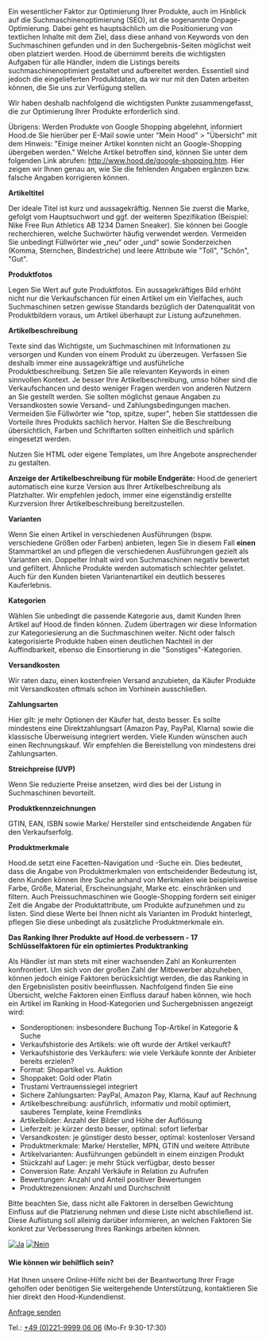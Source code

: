   Ein wesentlicher Faktor zur Optimierung Ihrer Produkte, auch im Hinblick auf die Suchmaschinenoptimierung (SEO), ist die sogenannte Onpage-Optimierung. Dabei geht es hauptsächlich um die Positionierung von textlichen Inhalte mit dem Ziel, dass diese anhand von Keywords von den Suchmaschinen gefunden und in den Suchergebnis-Seiten möglichst weit oben platziert werden. Hood.de übernimmt bereits die wichtigsten Aufgaben für alle Händler, indem die Listings bereits suchmaschinenoptimiert gestaltet und aufbereitet werden. Essentiell sind jedoch die eingelieferten Produktdaten, da wir nur mit den Daten arbeiten können, die Sie uns zur Verfügung stellen.

Wir haben deshalb nachfolgend die wichtigsten Punkte zusammengefasst, die zur Optimierung Ihrer Produkte erforderlich sind.

Übrigens: Werden Produkte von Google Shopping abgelehnt, informiert Hood.de Sie hierüber per E-Mail sowie unter "Mein Hood" > "Übersicht" mit dem Hinweis: "Einige meiner Artikel konnten nicht an Google-Shopping übergeben werden." Welche Artikel betroffen sind, können Sie unter dem folgenden Link abrufen: http://www.hood.de/google-shopping.htm. Hier zeigen wir Ihnen genau an, wie Sie die fehlenden Angaben ergänzen bzw. falsche Angaben korrigieren können. 

**Artikeltitel**

Der ideale Titel ist kurz und aussagekräftig. Nennen Sie zuerst die Marke, gefolgt vom Hauptsuchwort und ggf. der weiteren Spezifikation (Beispiel: Nike Free Run Athletics AB 1234 Damen Sneaker). Sie können bei Google recherchieren, welche Suchwörter häufig verwendet werden. Vermeiden Sie unbedingt Füllwörter wie „neu“ oder „und“ sowie Sonderzeichen (Komma, Sternchen, Bindestriche) und leere Attribute wie "Toll", "Schön", "Gut".

**Produktfotos**

Legen Sie Wert auf gute Produktfotos. Ein aussagekräftiges Bild erhöht nicht nur die Verkaufschancen für einen Artikel um ein Vielfaches, auch Suchmaschinen setzen gewisse Standards bezüglich der Datenqualität von Produktbildern voraus, um Artikel überhaupt zur Listung aufzunehmen.

**Artikelbeschreibung**

Texte sind das Wichtigste, um Suchmaschinen mit Informationen zu versorgen und Kunden von einem Produkt zu überzeugen. Verfassen Sie deshalb immer eine aussagekräftige und ausführliche Produktbeschreibung. Setzen Sie alle relevanten Keywords in einen sinnvollen Kontext. Je besser Ihre Artikelbeschreibung, umso höher sind die Verkaufschancen und desto weniger Fragen werden von anderen Nutzern an Sie gestellt werden. Sie sollten möglichst genaue Angaben zu Versandkosten sowie Versand- und Zahlungsbedingungen machen. Vermeiden Sie Füllwörter wie "top, spitze, super", heben Sie stattdessen die Vorteile Ihres Produkts sachlich hervor. Halten Sie die Beschreibung übersichtlich, Farben und Schriftarten sollten einheitlich und spärlich eingesetzt werden.

Nutzen Sie HTML oder eigene Templates, um Ihre Angebote ansprechender zu gestalten.

**Anzeige der Artikelbeschreibung für mobile Endgeräte:** Hood.de generiert automatisch eine kurze Version aus Ihrer Artikelbeschreibung als Platzhalter. Wir empfehlen jedoch, immer eine eigenständig erstellte Kurzversion Ihrer Artikelbeschreibung bereitzustellen.

**Varianten**

Wenn Sie einen Artikel in verschiedenen Ausführungen (bspw. verschiedene Größen oder Farben) anbieten, legen Sie in diesem Fall **einen** Stammartikel an und pflegen die verschiedenen Ausführungen gezielt als Varianten ein. Doppelter Inhalt wird von Suchmaschinen negativ bewertet und gefiltert. Ähnliche Produkte werden automatisch schlechter gelistet. Auch für den Kunden bieten Variantenartikel ein deutlich besseres Kauferlebnis.

**Kategorien**

Wählen Sie unbedingt die passende Kategorie aus, damit Kunden Ihren Artikel auf Hood.de finden können. Zudem übertragen wir diese Information zur Kategoriesierung an die Suchmaschinen weiter. Nicht oder falsch kategorisierte Produkte haben einen deutlichen Nachteil in der Auffindbarkeit, ebenso die Einsortierung in die "Sonstiges"-Kategorien.

**Versandkosten**

Wir raten dazu, einen kostenfreien Versand anzubieten, da Käufer Produkte mit Versandkosten oftmals schon im Vorhinein ausschließen.

**Zahlungsarten**

Hier gilt: je mehr Optionen der Käufer hat, desto besser. Es sollte mindestens eine Direktzahlungsart (Amazon Pay, PayPal, Klarna) sowie die klassische Überweisung integriert werden. Viele Kunden wünschen auch einen Rechnungskauf. Wir empfehlen die Bereistellung von mindestens drei Zahlungsarten.

**Streichpreise (UVP)**

Wenn Sie reduzierte Preise ansetzen, wird dies bei der Listung in Suchmaschinen bevorteilt.

**Produktkennzeichnungen**

GTIN, EAN, ISBN sowie Marke/ Hersteller sind entscheidende Angaben für den Verkaufserfolg.

**Produktmerkmale**

Hood.de setzt eine Facetten-Navigation und -Suche ein. Dies bedeutet, dass die Angabe von Produktmerkmalen von entscheidender Bedeutung ist, denn Kunden können ihre Suche anhand von Merkmalen wie beispielsweise Farbe, Größe, Material, Erscheinungsjahr, Marke etc. einschränken und filtern. Auch Preissuchmaschinen wie Google-Shopping fordern seit einiger Zeit die Angabe der Produktattribute, um Produkte aufzunehmen und zu listen. Sind diese Werte bei Ihnen nicht als Varianten im Produkt hinterlegt, pflegen Sie diese unbedingt als zusätzliche Produktmerkmale ein. 

  

**Das Ranking Ihrer Produkte auf Hood.de verbessern - 17 Schlüsselfaktoren für ein optimiertes Produktranking**

Als Händler ist man stets mit einer wachsenden Zahl an Konkurrenten konfrontiert. Um sich von der großen Zahl der Mitbewerber abzuheben, können jedoch einige Faktoren berücksichtigt werden, die das Ranking in den Ergebnislisten positiv beeinflussen. Nachfolgend finden Sie eine Übersicht, welche Faktoren einen Einfluss darauf haben können, wie hoch ein Artikel im Ranking in Hood-Kategorien und Suchergebnissen angezeigt wird:  
  

* Sonderoptionen: insbesondere Buchung Top-Artikel in Kategorie & Suche
* Verkaufshistorie des Artikels: wie oft wurde der Artikel verkauft?
* Verkaufshistorie des Verkäufers: wie viele Verkäufe konnte der Anbieter bereits erzielen?
* Format: Shopartikel vs. Auktion
* Shoppaket: Gold oder Platin 
* Trustami Vertrauenssiegel integriert
* Sichere Zahlungsarten: PayPal, Amazon Pay, Klarna, Kauf auf Rechnung
* Artikelbeschreibung: ausführlich, informativ und mobil optimiert, sauberes Template, keine Fremdlinks
* Artikelbilder: Anzahl der Bilder und Höhe der Auflösung
* Lieferzeit: je kürzer desto besser, optimal: sofort lieferbar
* Versandkosten: je günstiger desto besser, optimal: kostenloser Versand
* Produktmerkmale: Marke/ Hersteller, MPN, GTIN und weitere Attribute
* Artikelvarianten: Ausführungen gebündelt in einem einzigen Produkt
* Stückzahl auf Lager: je mehr Stück verfügbar, desto besser
* Conversion Rate: Anzahl Verkäufe in Relation zu Aufrufen
* Bewertungen: Anzahl und Anteil positiver Bewertungen
* Produktrezensionen: Anzahl und Durchschnitt

Bitte beachten Sie, dass nicht alle Faktoren in derselben Gewichtung Einfluss auf die Platzierung nehmen und diese Liste nicht abschließend ist. Diese Auflistung soll alleinig darüber informieren, an welchen Faktoren Sie konkret zur Verbesserung Ihres Rankings arbeiten können.  
  

[![Ja](../interface/support_rating_1.svg)](javascript:ActionSubmit('act_support_rate:rating=1|supportID=439')) [![Nein](../interface/support_rating_2.svg)](javascript:ActionSubmit('act_support_rate:rating=-1|supportID=439|parentID=413'))

  
  

#### **Wie können wir behilflich sein?**

Hat Ihnen unsere Online-Hilfe nicht bei der Beantwortung Ihrer Frage geholfen oder benötigen Sie weitergehende Unterstützung, kontaktieren Sie hier direkt den Hood-Kundendienst.

  
[Anfrage senden](javascript:ActionSubmit('act_support_edit:supportID=439'))

  

Tel.: [+49 (0)221-9999 06 06](tel:+4922199990606) (Mo-Fr 9:30-17:30)